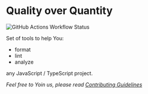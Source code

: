 # Quality over Quantity

![GitHub Actions Workflow Status](https://img.shields.io/github/actions/workflow/status/saashub-it/qoq/main.yml)

Set of tools to help You:

- format
- lint
- analyze

any JavaScript / TypeScript project. 

*Feel free to Yoin us, please read [Contributing Guidelines](https://github.com/saashub-it/qoq/blob/master/.github/CONTRIBUTING.md)*